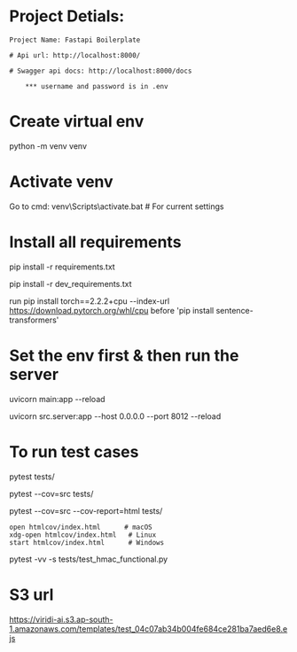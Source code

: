 # Project Detials:

    Project Name: Fastapi Boilerplate

    # Api url: http://localhost:8000/

    # Swagger api docs: http://localhost:8000/docs

        *** username and password is in .env

# Create virtual env

python -m venv venv

# Activate venv

Go to cmd: venv\Scripts\activate.bat # For current settings

# Install all requirements

pip install -r requirements.txt

pip install -r dev_requirements.txt

run pip install torch==2.2.2+cpu --index-url https://download.pytorch.org/whl/cpu before 'pip install sentence-transformers'


# Set the env first & then run the server

uvicorn main:app --reload

uvicorn src.server:app --host 0.0.0.0 --port 8012 --reload

# To run test cases

pytest tests/

pytest --cov=src tests/

pytest --cov=src --cov-report=html tests/

    open htmlcov/index.html      # macOS
    xdg-open htmlcov/index.html   # Linux
    start htmlcov/index.html      # Windows

pytest -vv -s tests/test_hmac_functional.py

# S3 url

https://viridi-ai.s3.ap-south-1.amazonaws.com/templates/test_04c07ab34b004fe684ce281ba7aed6e8.ejs